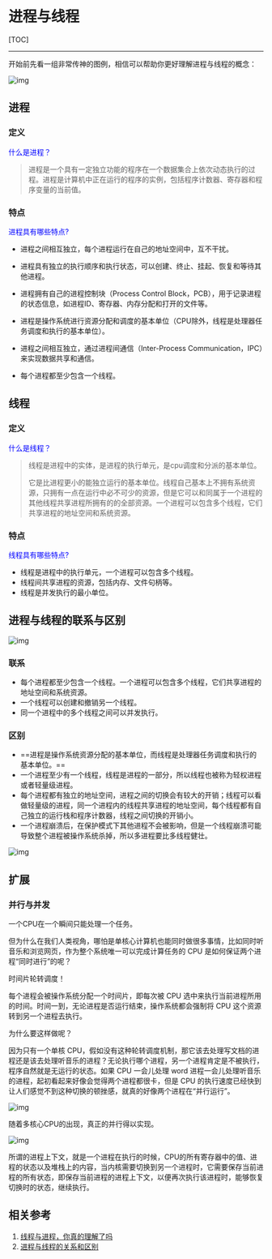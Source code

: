 # 进程与线程

[TOC]

---

开始前先看一组非常传神的图例，相信可以帮助你更好理解进程与线程的概念：

![img](../Images/进程与线程/v2-cc66df8b78df7c1046d5fba137feab35_720w.webp)

## 进程

### 定义

<span style="color:blue">什么是进程？</span>

> 进程是一个具有一定独立功能的程序在一个数据集合上依次动态执行的过程。进程是计算机中正在运行的程序的实例，包括程序计数器、寄存器和程序变量的当前值。

### 特点

<span style="color:blue">进程具有哪些特点?</span>

- 进程之间相互独立，每个进程运行在自己的地址空间中，互不干扰。

- 进程具有独立的执行顺序和执行状态，可以创建、终止、挂起、恢复和等待其他进程。

- 进程拥有自己的进程控制块（Process Control Block，PCB），用于记录进程的状态信息，如进程ID、寄存器、内存分配和打开的文件等。

- 进程是操作系统进行资源分配和调度的基本单位（CPU除外，线程是处理器任务调度和执行的基本单位）。

- 进程之间相互独立，通过进程间通信（Inter-Process Communication，IPC）来实现数据共享和通信。

- 每个进程都至少包含一个线程。

## 线程

### 定义

<span style="color:blue">什么是线程？</span>

> 线程是进程中的实体，是进程的执行单元，是cpu调度和分派的基本单位。
>
> 它是比进程更小的能独立运行的基本单位。线程自己基本上不拥有系统资源，只拥有一点在运行中必不可少的资源，但是它可以和同属于一个进程的其他线程共享进程所拥有的的全部资源。一个进程可以包含多个线程，它们共享进程的地址空间和系统资源。

### 特点

<span style="color:blue">线程具有哪些特点?</span>

- 线程是进程中的执行单元，一个进程可以包含多个线程。
- 线程间共享进程的资源，包括内存、文件句柄等。
- 线程是并发执行的最小单位。

## 进程与线程的联系与区别

![img](../Images/进程与线程/v2-579ef3f193e8027150590d7b9496e36c_720w.webp)

### 联系

- 每个进程都至少包含一个线程。一个进程可以包含多个线程，它们共享进程的地址空间和系统资源。
- 一个线程可以创建和撤销另一个线程。
- 同一个进程中的多个线程之间可以并发执行。

### 区别

- ==进程是操作系统资源分配的基本单位，而线程是处理器任务调度和执行的基本单位。==
- 一个进程至少有一个线程，线程是进程的一部分，所以线程也被称为轻权进程或者轻量级进程。
- 每个进程都有独立的地址空间，进程之间的切换会有较大的开销；线程可以看做轻量级的进程，同一个进程内的线程共享进程的地址空间，每个线程都有自己独立的运行栈和程序计数器，线程之间切换的开销小。
- 一个进程崩溃后，在保护模式下其他进程不会被影响，但是一个线程崩溃可能导致整个进程被操作系统杀掉，所以多进程要比多线程健壮。

![img](../Images/进程与线程/v2-4f8f4f67c14ae8544c3ea256f0151526_720w.webp)

## 扩展

### 并行与并发

一个CPU在一个瞬间只能处理一个任务。

但为什么在我们人类视角，哪怕是单核心计算机也能同时做很多事情，比如同时听音乐和浏览网页，作为整个系统唯一可以完成计算任务的 CPU 是如何保证两个进程“同时进行”的呢？

时间片轮转调度！

每个进程会被操作系统分配一个时间片，即每次被 CPU 选中来执行当前进程所用的时间。时间一到，无论进程是否运行结束，操作系统都会强制将 CPU 这个资源转到另一个进程去执行。

为什么要这样做呢？

因为只有一个单核 CPU，假如没有这种轮转调度机制，那它该去处理写文档的进程还是该去处理听音乐的进程？无论执行哪个进程，另一个进程肯定是不被执行，程序自然就是无运行的状态。如果 CPU 一会儿处理 word 进程一会儿处理听音乐的进程，起初看起来好像会觉得两个进程都很卡，但是 CPU 的执行速度已经快到让人们感觉不到这种切换的顿挫感，就真的好像两个进程在“并行运行”。

![img](../Images/进程与线程/v2-7f369b9cba9a36506d89fc26cf3b18c8_720w.webp)

随着多核心CPU的出现，真正的并行得以实现。

![img](../Images/进程与线程/v2-061411e37cbec07c2f40ca769967b90c_720w.webp)

所谓的进程上下文，就是一个进程在执行的时候，CPU的所有寄存器中的值、进程的状态以及堆栈上的内容，当内核需要切换到另一个进程时，它需要保存当前进程的所有状态，即保存当前进程的进程上下文，以便再次执行该进程时，能够恢复切换时的状态，继续执行。

## 相关参考

1. [线程与进程，你真的理解了吗](https://zhuanlan.zhihu.com/p/519803985)
2. [进程与线程的关系和区别](https://www.cnblogs.com/linyu51/p/13339238.html)
